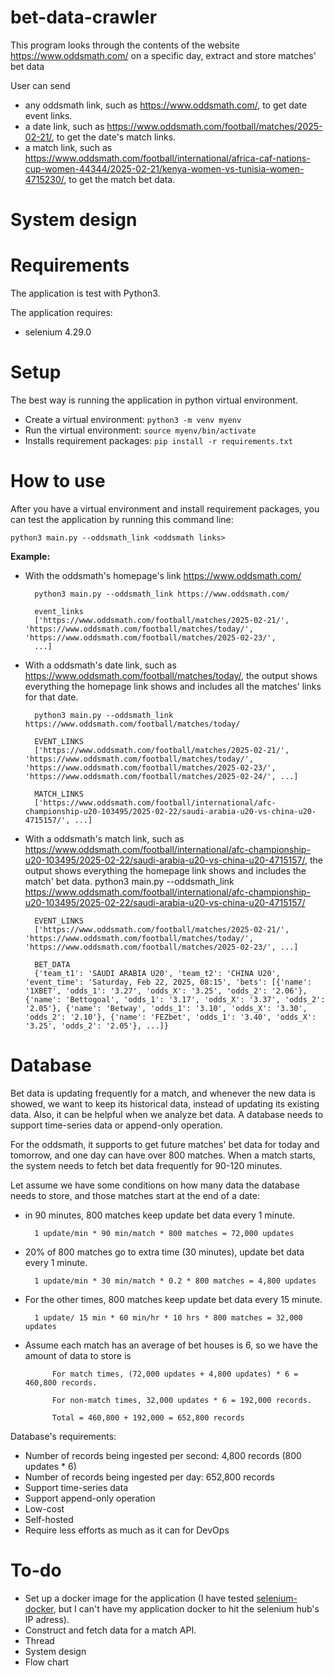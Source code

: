 # bet-data-crawler
This program looks through the contents of the website https://www.oddsmath.com/ on a specific day, extract and store matches' bet data 

User can send
- any oddsmath link, such as https://www.oddsmath.com/, to get date event links.
- a date link, such as https://www.oddsmath.com/football/matches/2025-02-21/, to get the date's match links.
- a match link, such as https://www.oddsmath.com/football/international/africa-caf-nations-cup-women-44344/2025-02-21/kenya-women-vs-tunisia-women-4715230/, to get the match bet data.

# System design


# Requirements
The application is test with Python3.

The application requires:
- selenium 4.29.0

# Setup
The best way is running the application in python virtual environment.

- Create a virtual environment:
`python3 -m venv myenv`
- Run the virtual environment:
`source myenv/bin/activate`
- Installs requirement packages:
`pip install -r requirements.txt`

# How to use
After you have a virtual environment and install requirement packages, you can test the application by running this command line:

`python3 main.py --oddsmath_link <oddsmath links>`

**Example:**

- With the oddsmath's homepage's link https://www.oddsmath.com/

        python3 main.py --oddsmath_link https://www.oddsmath.com/

        event_links
        ['https://www.oddsmath.com/football/matches/2025-02-21/', 'https://www.oddsmath.com/football/matches/today/', 'https://www.oddsmath.com/football/matches/2025-02-23/',
        ...]

- With a oddsmath's date link, such as https://www.oddsmath.com/football/matches/today/, the output shows everything the homepage link shows and includes all the matches' links for that date.

        python3 main.py --oddsmath_link https://www.oddsmath.com/football/matches/today/

        EVENT_LINKS
        ['https://www.oddsmath.com/football/matches/2025-02-21/', 'https://www.oddsmath.com/football/matches/today/', 'https://www.oddsmath.com/football/matches/2025-02-23/', 'https://www.oddsmath.com/football/matches/2025-02-24/', ...]
        
        MATCH_LINKS
        ['https://www.oddsmath.com/football/international/afc-championship-u20-103495/2025-02-22/saudi-arabia-u20-vs-china-u20-4715157/', ...]


- With a oddsmath's match link, such as https://www.oddsmath.com/football/international/afc-championship-u20-103495/2025-02-22/saudi-arabia-u20-vs-china-u20-4715157/, the output shows everything the homepage link shows and includes the match' bet data.
        python3 main.py --oddsmath_link https://www.oddsmath.com/football/international/afc-championship-u20-103495/2025-02-22/saudi-arabia-u20-vs-china-u20-4715157/

        EVENT_LINKS
        ['https://www.oddsmath.com/football/matches/2025-02-21/', 'https://www.oddsmath.com/football/matches/today/', 'https://www.oddsmath.com/football/matches/2025-02-23/', ...]

        BET_DATA
        {'team_t1': 'SAUDI ARABIA U20', 'team_t2': 'CHINA U20', 'event_time': 'Saturday, Feb 22, 2025, 08:15', 'bets': [{'name': '1XBET', 'odds_1': '3.27', 'odds_X': '3.25', 'odds_2': '2.06'}, {'name': 'Bettogoal', 'odds_1': '3.17', 'odds_X': '3.37', 'odds_2': '2.05'}, {'name': 'Betway', 'odds_1': '3.10', 'odds_X': '3.30', 'odds_2': '2.10'}, {'name': 'FEZbet', 'odds_1': '3.40', 'odds_X': '3.25', 'odds_2': '2.05'}, ...]}

# Database
Bet data is updating frequently for a match, and whenever the new data is showed, we want to keep its historical data, instead of updating its existing data. Also, it can be helpful when we analyze bet data. A database needs to support time-series data or append-only operation.

For the oddsmath, it supports to get future matches' bet data for today and tomorrow, and one day can have over 800 matches. When a match starts, the system needs to fetch bet data frequently for 90-120 minutes. 

Let assume we have some conditions on how many data the database needs to store, and those matches start at the end of a date:
- in 90 minutes, 800 matches keep update bet data every 1 minute.

        1 update/min * 90 min/match * 800 matches = 72,000 updates

- 20% of 800 matches go to extra time (30 minutes), update bet data every 1 minute.

        1 update/min * 30 min/match * 0.2 * 800 matches = 4,800 updates

- For the other times, 800 matches keep update bet data every 15 minute.

        1 update/ 15 min * 60 min/hr * 10 hrs * 800 matches = 32,000 updates

- Assume each match has an average of bet houses is 6, so we have the amount of data to store is

            For match times, (72,000 updates + 4,800 updates) * 6 = 460,800 records.

            For non-match times, 32,000 updates * 6 = 192,000 records.

            Total = 460,800 + 192,000 = 652,800 records

Database's requirements:
- Number of records being ingested per second: 4,800 records (800 updates * 6)
- Number of records being ingested per day: 652,800 records
- Support time-series data
- Support append-only operation
- Low-cost
- Self-hosted
- Require less efforts as much as it can for DevOps

# To-do
- Set up a docker image for the application (I have tested [selenium-docker](https://github.com/ptruong88/docker-selenium/blob/trunk/docker-compose-v2.yml), but I can't have my application docker to hit the selenium hub's IP adress).
- Construct and fetch data for a match API.
- Thread
- System design
- Flow chart